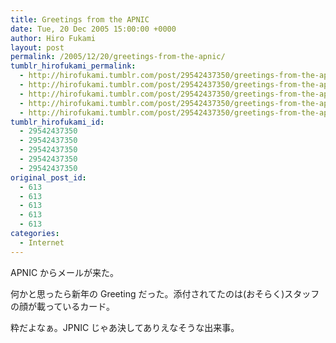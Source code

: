 ```yaml
---
title: Greetings from the APNIC
date: Tue, 20 Dec 2005 15:00:00 +0000
author: Hiro Fukami
layout: post
permalink: /2005/12/20/greetings-from-the-apnic/
tumblr_hirofukami_permalink:
  - http://hirofukami.tumblr.com/post/29542437350/greetings-from-the-apnic
  - http://hirofukami.tumblr.com/post/29542437350/greetings-from-the-apnic
  - http://hirofukami.tumblr.com/post/29542437350/greetings-from-the-apnic
  - http://hirofukami.tumblr.com/post/29542437350/greetings-from-the-apnic
  - http://hirofukami.tumblr.com/post/29542437350/greetings-from-the-apnic
tumblr_hirofukami_id:
  - 29542437350
  - 29542437350
  - 29542437350
  - 29542437350
  - 29542437350
original_post_id:
  - 613
  - 613
  - 613
  - 613
  - 613
categories:
  - Internet
---
```

<div class="section">
  <p>
    APNIC からメールが来た。
  </p>
  
  <p>
    何かと思ったら新年の Greeting だった。添付されてたのは(おそらく)スタッフの顔が載っているカード。
  </p>
  
  <p>
    粋だよなぁ。JPNIC じゃあ決してありえなそうな出来事。
  </p>
</div>